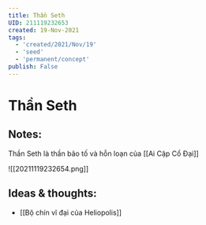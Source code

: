 ```yaml
---
title: Thần Seth
UID: 211119232653
created: 19-Nov-2021
tags:
  - 'created/2021/Nov/19'
  - 'seed'
  - 'permanent/concept'
publish: False
---
```

# Thần Seth

## Notes:
Thần Seth là thần bão tố và hỗn loạn của [[Ai Cập Cổ Đại]]

![[20211119232654.png]]

## Ideas & thoughts:
- [[Bộ chín vĩ đại của Heliopolis]]

